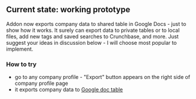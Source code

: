 ## Current state: working prototype
Addon now exports company data to shared table in Google Docs - just to show how it works.
It surely can export data to private tables or to local files, add new tags and saved searches to Crunchbase, and more.
Just suggest your ideas in discussion below - I will choose most popular to implement.

### How to try
* go to any company profile - "Export" button appears on the right side of company profile page
* it exports company data to [Google doc table](https://docs.google.com/a/tai.st/spreadsheet/ccc?key=0At6Ryl-W8CwadHRhTU5TcjRUcEtFb0dpQWRxV0ZvTHc)
